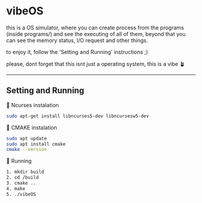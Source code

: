 
# vibeOS

this is a OS simulator, where you can create process from the programs (inside programs/) and see the executing of all of them, beyond that you can see the memory status, I/O request and other things.

to enjoy it, follow the 'Setting and Running' instructions ;)

please, dont forget that this isnt just a operating system, this is a vibe 🪴

---

## Setting and Running

🔧 Ncurses instalation

```bash
sudo apt-get install libncurses5-dev libncursesw5-dev
```

🔧 CMAKE instalation

```bash
sudo apt update
sudo apt install cmake
cmake --version
```

🏃 Running

```bash
1. mkdir build
2. cd /build
3. cmake ..
4. make
5. ./vibeOS
```
